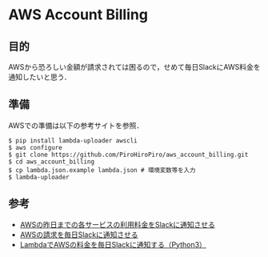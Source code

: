 # AWS Account Billing

## 目的
AWSから恐ろしい金額が請求されては困るので，せめて毎日SlackにAWS料金を通知したいと思う．

## 準備

AWSでの準備は以下の参考サイトを参照．

```
$ pip install lambda-uploader awscli
$ aws configure
$ git clone https://github.com/PiroHiroPiro/aws_account_billing.git
$ cd aws_account_billing
$ cp lambda.json.example lambda.json # 環境変数等を入力
$ lambda-uploader
```

## 参考
- [AWSの昨日までの各サービスの利用料金をSlackに通知させる](https://orebibou.com/2016/11/aws%E3%81%AE%E6%98%A8%E6%97%A5%E3%81%BE%E3%81%A7%E3%81%AE%E5%90%84%E3%82%B5%E3%83%BC%E3%83%93%E3%82%B9%E3%81%AE%E5%88%A9%E7%94%A8%E6%96%99%E9%87%91%E3%82%92slack%E3%81%AB%E9%80%9A%E7%9F%A5%E3%81%95/)
- [AWSの請求を毎日Slackに通知させる](https://qiita.com/ishikun/items/90b766e5555421970e9f)
- [LambdaでAWSの料金を毎日Slackに通知する（Python3）](https://qiita.com/isobecky74/items/88e8e0dcb0ee224a31e4)
